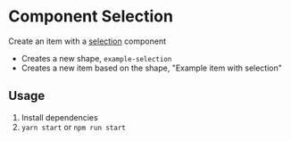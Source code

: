 # Component Selection

Create an item with a [selection](https://crystallize.com/learn/concepts/pim/component/selection) component

- Creates a new shape, `example-selection`
- Creates a new item based on the shape, "Example item with selection"

## Usage

1. Install dependencies
2. `yarn start` or `npm run start`
